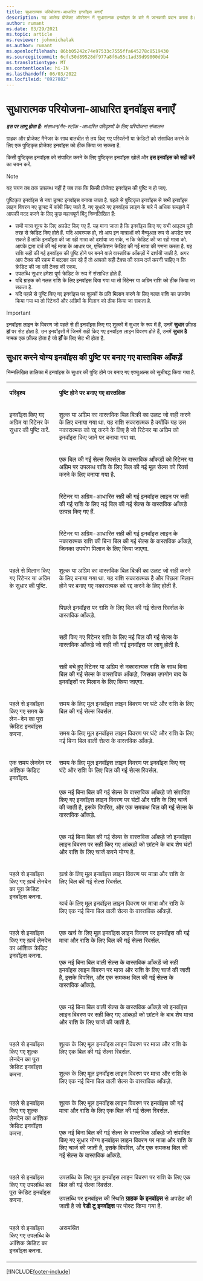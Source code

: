 ```yaml
---
title: सुधारात्मक परियोजना-आधारित इनवॉइस बनाएँ
description: यह आलेख प्रोजेक्ट ऑपरेशन में सुधारात्मक इनवॉइस के बारे में जानकारी प्रदान करता है।
author: rumant
ms.date: 03/29/2021
ms.topic: article
ms.reviewer: johnmichalak
ms.author: rumant
ms.openlocfilehash: 86bb05242c74e97533c7555ffa645278c8519430
ms.sourcegitcommit: 6cfc50d89528df977a8f6a55c1ad39d99800d9b4
ms.translationtype: MT
ms.contentlocale: hi-IN
ms.lasthandoff: 06/03/2022
ms.locfileid: "8927882"
---
```

# <a name="create-corrective-project-based-invoices"></a>सुधारात्मक परियोजना-आधारित इनवॉइस बनाएँ 

_**इस पर लागू होता है:** संसाधन/गैर-स्टॉक -आधारित परिदृश्यों के लिए परियोजना संचालन_

ग्राहक और प्रोजेक्ट मैनेजर के साथ बातचीत से तय किए गए परिवर्तनों या क्रेडिटों को संसाधित करने के लिए एक पुष्टिकृत प्रोजेक्ट इनवॉइस को ठीक किया जा सकता है.

किसी पुष्टिकृत इनवॉइस को संपादित करने के लिए पुष्टिकृत इनवॉइस खोलें और **इस इनवॉइस को सही करें** का चयन करें. 

> [!NOTE]
> यह चयन तब तक उपलब्ध नहीं है जब तक कि किसी प्रोजेक्ट इनवॉइस की पुष्टि न हो जाए.

पुष्टिकृत इनवॉइस से नया ड्राफ्ट इनवॉइस बनाया जाता है. पहले से पुष्टिकृत इनवॉइस से सभी इनवॉइस लाइन विवरण नए ड्राफ्ट में कॉपी किए जाते हैं. नए सुधारे गए इनवॉइस लाइन के बारे में अधिक समझने में आपकी मदद करने के लिए कुछ महत्वपूर्ण बिंदु निम्नलिखित हैं:

- सभी मात्रा शून्य के लिए अपडेट किए गए हैं. यह माना जाता है कि इनवॉइस किए गए सभी आइटम पूरी तरह से क्रेडिट किए होते हैं. यदि आवश्यक हो, तो आप इन मात्राओं को मैन्युअल रूप से अपडेट कर सकते हैं ताकि इनवॉइस की जा रही मात्रा को दर्शाया जा सके, न कि क्रेडिट की जा रही मात्रा को. आपके द्वारा दर्ज की गई मात्रा के आधार पर, एप्लिकेशन क्रेडिट की गई मात्रा की गणना करता है. यह राशि सही की गई इनवॉइस की पुष्टि होने पर बनने वाले वास्तविक आँकड़ों में दर्शायी जाती है. अगर आप टैक्स की रकम में बदलाव कर रहे हैं तो आपको सही टैक्स की रकम दर्ज करनी चाहिए न कि क्रेडिट की जा रही टैक्स की रकम.
- उपलब्धि सुधार हमेशा पूर्ण क्रेडिट के रूप में संसाधित होते हैं.
- यदि ग्राहक को गलत राशि के लिए इनवॉइस दिया गया था तो रिटेनर या अग्रिम राशि को ठीक किया जा सकता है.
- यदि पहले से पुष्टि किए गए इनवॉइस पर शुल्कों के प्रति मिलान करने के लिए गलत राशि का उपयोग किया गया था तो रिटेनरों और अग्रिमों के मिलान को ठीक किया जा सकता है.

> [!IMPORTANT]
> इनवॉइस लाइन के विवरण जो पहले से ही इनवॉइस किए गए शुल्कों में सुधार के रूप में हैं, उनमें **सुधार** फ़ील्ड **हां** पर सेट होता है. उन इनवॉइसों में जिनमें सही किए गए इनवॉइस लाइन विवरण होते हैं, उनमें **सुधार है** नामक एक फ़ील्ड होता है जो **हाँ** के लिए सेट भी होता है.

## <a name="actuals-created-on-confirmation-of-a-corrective-invoice"></a>सुधार करने योग्य इनवॉइस की पुष्टि पर बनाए गए वास्तविक आँकड़ें

निम्नलिखित तालिका में इनवॉइस के सुधार की पुष्टि होने पर बनाए गए एक्चुअल्स को सूचीबद्ध किया गया है.

<table border="0" cellspacing="0" cellpadding="0">
    <tbody>
        <tr>
            <td width="216" valign="top">
                <p>
                    <strong>परिदृश्य</strong>
                </p>
            </td>
            <td width="808" valign="top">
                <p>
                    <strong>पुष्टि होने पर बनाए गए वास्तविक</strong>
                </p>
            </td>
        </tr>
        <tr>
            <td width="216" rowspan="4" valign="top">
                <p>
इनवॉइस किए गए अग्रिम या रिटेनर के सुधार की पुष्टि करें.<strong></strong>
                </p>
            </td>
            <td width="408" valign="top">
                <p>
शुल्क या अग्रिम का वास्तविक बिल बिक्री का उलट जो सही करने के लिए बनाया गया था. यह राशि सकारात्मक है क्योंकि यह उस नकारात्मक को रद्द करने के लिए है जो रिटेनर या अग्रिम को इनवॉइस किए जाने पर बनाया गया था.
                </p>
            </td>
        </tr>
        <tr>
            <td width="408" valign="top">
                <p>
एक बिल की गई सेल्स रिवर्सल के वास्तविक आँकड़ों को रिटेनर या अग्रिम पर उपलब्ध राशि के लिए बिल की गई मूल सेल्स को रिवर्स करने के लिए बनाया गया है.
                </p>
            </td>
        </tr>
        <tr>
            <td width="408" valign="top">
                <p>
रिटेनर या अग्रिम-आधारित सही की गई इनवॉइस लाइन पर सही की गई राशि के लिए नई बिल की गई सेल्स के वास्तविक आँकड़े उत्पन्न किए गए हैं.
                </p>
            </td>
        </tr>
        <tr>
            <td width="408" valign="top">
                <p>
रिटेनर या अग्रिम-आधारित सही की गई इनवॉइस लाइन के नकारात्मक राशि की बिना बिल की गई सेल्स के वास्तविक आँकड़े, जिनका उपयोग मिलान के लिए किया जाएगा.
                </p>
            </td>
        </tr>
        <tr>
            <td width="216" rowspan="4" valign="top">
                <p>
पहले से मिलान किए गए रिटेनर या अग्रिम के सुधार की पुष्टि.
                </p>
            </td>
            <td width="408" valign="top">
                <p>
शुल्क या अग्रिम का वास्तविक बिल बिक्री का उलट जो सही करने के लिए बनाया गया था. यह राशि सकारात्मक है और पिछला मिलान होने पर बनाए गए नकारात्मक को रद्द करने के लिए होती है.
                </p>
            </td>
        </tr>
        <tr>
            <td width="408" valign="top">
                <p>
पिछले इनवॉइस पर राशि के लिए बिल की गई सेल्स रिवर्सल के वास्तविक आँकड़े.
                </p>
            </td>
        </tr>
        <tr>
            <td width="408" valign="top">
                <p>
सही किए गए रिटेनर राशि के लिए नई बिल की गई सेल्स के वास्तविक आँकड़े जो सही की गई इनवॉइस पर लागू होती है.
                </p>
            </td>
        </tr>
        <tr>
            <td width="408" valign="top">
                <p>
सही बचे हुए रिटेनर या अग्रिम से नकारात्मक राशि के साथ बिना बिल की गई सेल्स के वास्तविक आँकड़े, जिसका उपयोग बाद के इनवॉइसों पर मिलान के लिए किया जाएगा.
                </p>
            </td>
        </tr>
        <tr>
            <td width="216" rowspan="2" valign="top">
                <p>
पहले से इनवॉइस किए गए समय के लेन-देन का पूरा क्रेडिट इनवॉइस करना.
                </p>
            </td>
            <td width="408" valign="top">
                <p>
समय के लिए मूल इनवॉइस लाइन विवरण पर घंटे और राशि के लिए बिल की गई सेल्स रिवर्सल.
                </p>
            </td>
        </tr>
        <tr>
            <td width="408" valign="top">
                <p>
समय के लिए मूल इनवॉइस लाइन विवरण पर घंटे और राशि के लिए नई बिना बिल वाली सेल्स के वास्तविक आँकड़े.
                </p>
            </td>
        </tr>
        <tr>
            <td width="216" rowspan="3" valign="top">
                <p>
एक समय लेनदेन पर आंशिक क्रेडिट इनवॉइस.
                </p>
            </td>
            <td width="408" valign="top">
                <p>
समय के लिए मूल इनवॉइस लाइन विवरण पर इनवॉइस किए गए घंटे और राशि के लिए बिल की गई सेल्स रिवर्सल.
                </p>
            </td>
        </tr>
        <tr>
            <td width="408" valign="top">
                <p>
एक नई बिना बिल की गई सेल्स के वास्तविक आँकड़े जो संपादित किए गए इनवॉइस लाइन विवरण पर घंटों और राशि के लिए चार्ज की जाती है, इसके विपरित, और एक समकक्ष बिल की गई सेल्स के वास्तविक आँकड़े.
                </p>
            </td>
        </tr>
        <tr>
            <td width="408" valign="top">
                <p>
एक नई बिना बिल की गई सेल्स के वास्तविक आँकड़े जो इनवॉइस लाइन विवरण पर सही किए गए आंकड़ों को छांटने के बाद शेष घंटों और राशि के लिए चार्ज करने योग्य है.
                </p>
            </td>
        </tr>
        <tr>
            <td width="216" rowspan="2" valign="top">
                <p>
पहले से इनवॉइस किए गए ख़र्च लेनदेन का पूरा क्रेडिट इनवॉइस करना.
                </p>
            </td>
            <td width="408" valign="top">
                <p>
ख़र्च के लिए मूल इनवॉइस लाइन विवरण पर मात्रा और राशि के लिए बिल की गई सेल्स रिवर्सल.
                </p>
            </td>
        </tr>
        <tr>
            <td width="408" valign="top">
                <p>
खर्च के लिए मूल इनवॉइस लाइन विवरण पर मात्रा और राशि के लिए एक नई बिना बिल वाली सेल्स के वास्तविक आँकड़ें.
                </p>
            </td>
        </tr>
        <tr>
            <td width="216" rowspan="3" valign="top">
                <p>
पहले से इनवॉइस किए गए ख़र्च लेनदेन का आंशिक क्रेडिट इनवॉइस करना.
                </p>
            </td>
            <td width="408" valign="top">
                <p>
एक खर्च के लिए मूल इनवॉइस लाइन विवरण पर इनवॉइस की गई मात्रा और राशि के लिए बिल की गई सेल्स रिवर्सल.
                </p>
            </td>
        </tr>
        <tr>
            <td width="408" valign="top">
                <p>
एक नई बिना बिल वाली सेल्स के वास्तविक आँकड़ें जो सही इनवॉइस लाइन विवरण पर मात्रा और राशि के लिए चार्ज की जाती है, इसके विपरित, और एक समकक्ष बिल की गई सेल्स के वास्तविक आँकड़े.
                </p>
            </td>
        </tr>
        <tr>
            <td width="408" valign="top">
                <p>
एक नई बिना बिल वाली सेल्स के वास्तविक आँकड़े जो इनवॉइस लाइन विवरण पर सही किए गए आंकड़ों को छांटने के बाद शेष मात्रा और राशि के लिए चार्ज की जाती है.
                </p>
            </td>
        </tr>
        <tr>
            <td width="216" rowspan="2" valign="top">
                <p>
पहले से इनवॉइस किए गए शुल्क लेनदेन का पूरा क्रेडिट इनवॉइस करना.
                </p>
            </td>
            <td width="408" valign="top">
                <p>
शुल्क के लिए मूल इनवॉइस लाइन विवरण पर मात्रा और राशि के लिए एक बिल की गई सेल्स रिवर्सल.
                </p>
            </td>
        </tr>
        <tr>
            <td width="408" valign="top">
                <p>
शुल्क के लिए मूल इनवॉइस लाइन विवरण पर मात्रा और राशि के लिए एक नई बिना बिल वाली सेल्स के वास्तविक आँकड़े.
                </p>
            </td>
        </tr>
        <tr>
            <td width="216" rowspan="2" valign="top">
                <p>
पहले से इनवॉइस किए गए शुल्क लेनदेन का आंशिक क्रेडिट इनवॉइस करना.
                </p>
            </td>
            <td width="408" valign="top">
                <p>
शुल्क के लिए मूल इनवॉइस लाइन विवरण पर इनवॉइस की गई मात्रा और राशि के लिए एक बिल की गई सेल्स रिवर्सल.
                </p>
            </td>
        </tr>
        <tr>
            <td width="408" valign="top">
                <p>
एक नई बिना बिल की गई सेल्स के वास्तविक आँकड़े जो संपादित किए गए सुधार योग्य इनवॉइस लाइन विवरण पर मात्रा और राशि के लिए चार्ज की जाती है, इसके विपरित, और एक समकक्ष बिल की गई सेल्स के वास्तविक आँकड़े.
                </p>
            </td>
        </tr>
        <tr>
            <td width="216" valign="top">
                <p>
पहले से इनवॉइस किए गए उपलब्धि का पूरा क्रेडिट इनवॉइस करना.
                </p>
            </td>
            <td width="408" valign="top">
                <p>
उपलब्धि के लिए मूल इनवॉइस लाइन विवरण पर राशि के लिए एक बिल की गई सेल्स रिवर्सल.
                </p>
                <p>
उपलब्धि पर इनवॉइस की स्थिति <b>ग्राहक के इनवॉइस</b> से अपडेट की जाती है जो <b>रेडी टू इनवॉइस</b> पर पोस्ट किया गया है.
                </p>
            </td>
        </tr>
        <tr>
            <td width="216" valign="top">
                <p>
पहले से इनवॉइस किए गए उपलब्धि के आंशिक क्रेडिट का इनवॉइस करना.
                </p>
            </td>
            <td width="408" valign="top">
                <p>
असमर्थित </p>
            </td>
        </tr>        
    </tbody>
</table>


[!INCLUDE[footer-include](../includes/footer-banner.md)]
